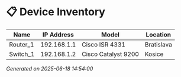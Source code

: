 # 📋 Device Inventory

| Name | IP Address | Model | Location |
|------|-------------|---------------------|-----------|
| Router_1 | 192.168.1.1 | Cisco ISR 4331 | Bratislava |
| Switch_1 | 192.168.1.2 | Cisco Catalyst 9200 | Kosice |


*Generated on 2025-06-18 14:54:00*
